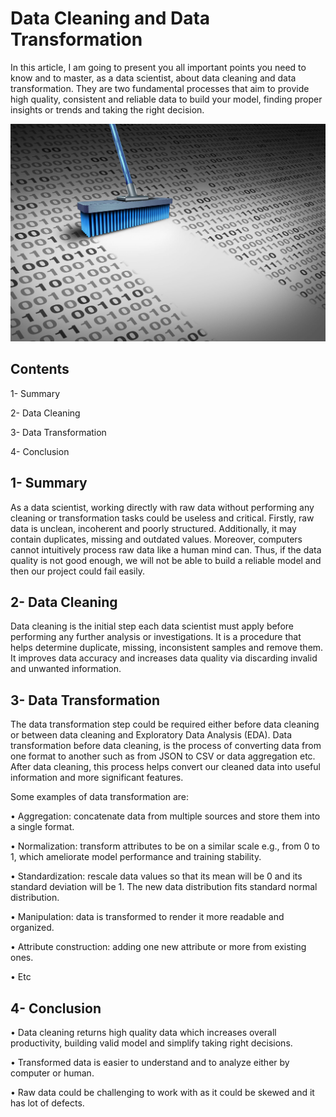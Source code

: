 # Data Cleaning and Data Transformation 

In this article, I am going to present you all important points you need to know and to master, as a data scientist,
about data cleaning and data transformation. They are two fundamental processes that aim to provide high quality,
consistent and reliable data to build your model, finding proper insights or trends and taking the right decision.

![alt-text-1](images/Data-Cleaning-scaled.jpeg "Data cleaning") 

## Contents 
  1- Summary
  
  2- Data Cleaning
  
  3- Data Transformation 
  
  4- Conclusion 
  
## 1- Summary 

As a data scientist, working directly with raw data without performing any cleaning or transformation tasks could be useless and critical. Firstly, raw data is unclean, incoherent and poorly structured.
Additionally, it may contain duplicates, missing and outdated values. Moreover, computers cannot intuitively process raw data like a human mind can. 
Thus, if the data quality is not good enough, we will not be able to build a reliable model and then our project could fail easily. 

## 2- Data Cleaning
Data cleaning is the initial step each data scientist must apply before performing any further analysis or investigations. It is a procedure that helps determine duplicate, missing, inconsistent samples and remove them. It improves data accuracy and increases data quality via discarding invalid and unwanted information.



## 3- Data Transformation 
The data transformation step could be required either before data cleaning or between data cleaning and Exploratory Data Analysis (EDA). Data transformation before data cleaning, is the process of converting data from one format to another such as from JSON to CSV or data aggregation etc. After data cleaning, this process helps convert our cleaned data into useful information and more significant features. 

Some examples of data transformation are:

•	Aggregation: concatenate data from multiple sources and store them into a single format. 

•	Normalization: transform attributes to be on a similar scale e.g., from 0 to 1, which ameliorate model performance and training stability. 

•	Standardization: rescale data values so that its mean will be 0 and its standard deviation will be 1. The new data distribution fits standard normal distribution. 

•	Manipulation: data is transformed to render it more readable and organized. 

•	Attribute construction: adding one new attribute or more from existing ones.

•	Etc

## 4- Conclusion 
 
• Data cleaning returns high quality data which increases overall productivity, building valid model and simplify taking right decisions. 

•	Transformed data is easier to understand and to analyze either by computer or human.

• Raw data could be challenging to work with as it could be skewed and it has lot of defects.



